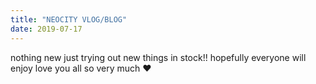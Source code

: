 ```yaml
---
title: "NEOCITY VLOG/BLOG"
date: 2019-07-17
---
```


nothing new just trying out new things in stock!! hopefully everyone will enjoy love you all so very much :heart:
